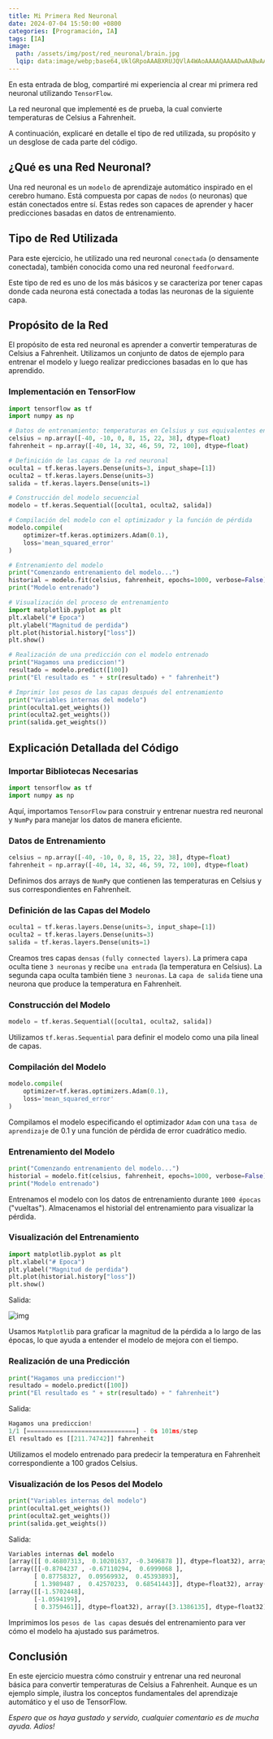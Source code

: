 ```yaml
---
title: Mi Primera Red Neuronal
date: 2024-07-04 15:50:00 +0800
categories: [Programación, IA]
tags: [IA]
image:
  path: /assets/img/post/red_neuronal/brain.jpg
  lqip: data:image/webp;base64,UklGRpoAAABXRUJQVlA4WAoAAAAQAAAADwAABwAAQUxQSDIAAAARL0AmbZurmr57yyIiqE8oiG0bejIYEQTgqiDA9vqnsUSI6H+oAERp2HZ65qP/VIAWAFZQOCBCAAAA8AEAnQEqEAAIAAVAfCWkAALp8sF8rgRgAP7o9FDvMCkMde9PK7euH5M1m6VWoDXf2FkP3BqV0ZYbO6NA/VFIAAAA
---
```


En esta entrada de blog, compartiré mi experiencia al crear mi primera red neuronal utilizando ```TensorFlow```.

La red neuronal que implementé es de prueba, la cual convierte temperaturas de Celsius a Fahrenheit.

A continuación, explicaré en detalle el tipo de red utilizada, su propósito y un desglose de cada parte del código.

## ¿Qué es una Red Neuronal?

Una red neuronal es un ```modelo``` de aprendizaje automático inspirado en el cerebro humano. Está compuesta por capas de ```nodos``` (o neuronas) que están conectados entre sí. Estas redes son capaces de aprender y hacer predicciones basadas en datos de entrenamiento.

## Tipo de Red Utilizada

Para este ejercicio, he utilizado una red neuronal ```conectada``` (o densamente conectada), también conocida como una red neuronal ```feedforward```.

Este tipo de red es uno de los más básicos y se caracteriza por tener capas donde cada neurona está conectada a todas las neuronas de la siguiente capa.

## Propósito de la Red

El propósito de esta red neuronal es aprender a convertir temperaturas de Celsius a Fahrenheit.
Utilizamos un conjunto de datos de ejemplo para entrenar el modelo y luego realizar predicciones basadas en lo que has aprendido.

### Implementación en TensorFlow

```python
import tensorflow as tf
import numpy as np

# Datos de entrenamiento: temperaturas en Celsius y sus equivalentes en Fahrenheit
celsius = np.array([-40, -10, 0, 8, 15, 22, 38], dtype=float)
fahrenheit = np.array([-40, 14, 32, 46, 59, 72, 100], dtype=float)

# Definición de las capas de la red neuronal
oculta1 = tf.keras.layers.Dense(units=3, input_shape=[1])
oculta2 = tf.keras.layers.Dense(units=3)
salida = tf.keras.layers.Dense(units=1)

# Construcción del modelo secuencial
modelo = tf.keras.Sequential([oculta1, oculta2, salida])

# Compilación del modelo con el optimizador y la función de pérdida
modelo.compile(
    optimizer=tf.keras.optimizers.Adam(0.1),
    loss='mean_squared_error'
)

# Entrenamiento del modelo
print("Comenzando entrenamiento del modelo...")
historial = modelo.fit(celsius, fahrenheit, epochs=1000, verbose=False)
print("Modelo entrenado")

# Visualización del proceso de entrenamiento
import matplotlib.pyplot as plt
plt.xlabel("# Epoca")
plt.ylabel("Magnitud de perdida")
plt.plot(historial.history["loss"])
plt.show()

# Realización de una predicción con el modelo entrenado
print("Hagamos una prediccion!")
resultado = modelo.predict([100])
print("El resultado es " + str(resultado) + " fahrenheit")

# Imprimir los pesos de las capas después del entrenamiento
print("Variables internas del modelo")
print(oculta1.get_weights())
print(oculta2.get_weights())
print(salida.get_weights())
```

## Explicación Detallada del Código

### **Importar Bibliotecas Necesarias**

```python
import tensorflow as tf
import numpy as np
```

Aquí, importamos ```TensorFlow``` para construir y entrenar nuestra red neuronal y ```NumPy``` para manejar los datos de manera eficiente.

### **Datos de Entrenamiento**

```python
celsius = np.array([-40, -10, 0, 8, 15, 22, 38], dtype=float)
fahrenheit = np.array([-40, 14, 32, 46, 59, 72, 100], dtype=float)
```

Definimos dos arrays de ```NumPy``` que contienen las temperaturas en Celsius y sus correspondientes en Fahrenheit.

### **Definición de las Capas del Modelo**

```python
oculta1 = tf.keras.layers.Dense(units=3, input_shape=[1])
oculta2 = tf.keras.layers.Dense(units=3)
salida = tf.keras.layers.Dense(units=1)
```

Creamos tres capas ```densas``` ```(fully connected layers)```. La primera capa oculta tiene ```3 neuronas``` y recibe ```una entrada``` (la temperatura en Celsius). La segunda capa oculta también tiene ```3 neuronas```. La ```capa de salida``` tiene una neurona que produce la temperatura en Fahrenheit.

### **Construcción del Modelo**

```python
modelo = tf.keras.Sequential([oculta1, oculta2, salida])
```

Utilizamos ```tf.keras.Sequential``` para definir el modelo como una pila lineal de capas.

### **Compilación del Modelo**

```python
modelo.compile(
    optimizer=tf.keras.optimizers.Adam(0.1),
    loss='mean_squared_error'
)
```

Compilamos el modelo especificando el optimizador ```Adam``` con una ```tasa de aprendizaje``` de 0.1 y una función de pérdida de error cuadrático medio.

### **Entrenamiento del Modelo**

```python
print("Comenzando entrenamiento del modelo...")
historial = modelo.fit(celsius, fahrenheit, epochs=1000, verbose=False)
print("Modelo entrenado")
```

Entrenamos el modelo con los datos de entrenamiento durante ```1000 épocas``` ("vueltas"). Almacenamos el historial del entrenamiento para visualizar la pérdida.

### **Visualización del Entrenamiento**

```python
import matplotlib.pyplot as plt
plt.xlabel("# Epoca")
plt.ylabel("Magnitud de perdida")
plt.plot(historial.history["loss"])
plt.show()
```

Salida:

![img](/assets/img/post/red_neuronal/grafica.png)

Usamos ```Matplotlib``` para graficar la magnitud de la pérdida a lo largo de las épocas, lo que ayuda a entender el modelo de mejora con el tiempo.

### **Realización de una Predicción**

```python
print("Hagamos una prediccion!")
resultado = modelo.predict([100])
print("El resultado es " + str(resultado) + " fahrenheit")
```

Salida:

```python
Hagamos una prediccion!
1/1 [==============================] - 0s 101ms/step
El resultado es [[211.74742]] fahrenheit
```

Utilizamos el modelo entrenado para predecir la temperatura en Fahrenheit correspondiente a 100 grados Celsius.

### **Visualización de los Pesos del Modelo**

```python
print("Variables internas del modelo")
print(oculta1.get_weights())
print(oculta2.get_weights())
print(salida.get_weights())
```

Salida:

```python
Variables internas del modelo
[array([[ 0.46807313,  0.10201637, -0.3496878 ]], dtype=float32), array([ 3.317963 , -2.85734  , -3.2782311], dtype=float32)]
[array([[-0.8704237 , -0.67110294,  0.6999068 ],
       [ 0.87758327,  0.09569932,  0.45393893],
       [ 1.3989487 ,  0.42570233,  0.68541443]], dtype=float32), array([-3.2544918, -3.00666  ,  3.1300454], dtype=float32)]
[array([[-1.5702448],
       [-1.0594199],
       [ 0.3759461]], dtype=float32), array([3.1386135], dtype=float32)]
```

Imprimimos los ```pesos de las capas``` desués del entrenamiento para ver cómo el modelo ha ajustado sus parámetros.

## Conclusión

En este ejercicio muestra cómo construir y entrenar una red neuronal básica para convertir temperaturas de Celsius a Fahrenheit. Aunque es un ejemplo simple, ilustra los conceptos fundamentales del aprendizaje automático y el uso de TensorFlow.

*Espero que os haya gustado y servido, cualquier comentario es de mucha ayuda. Adios!*
